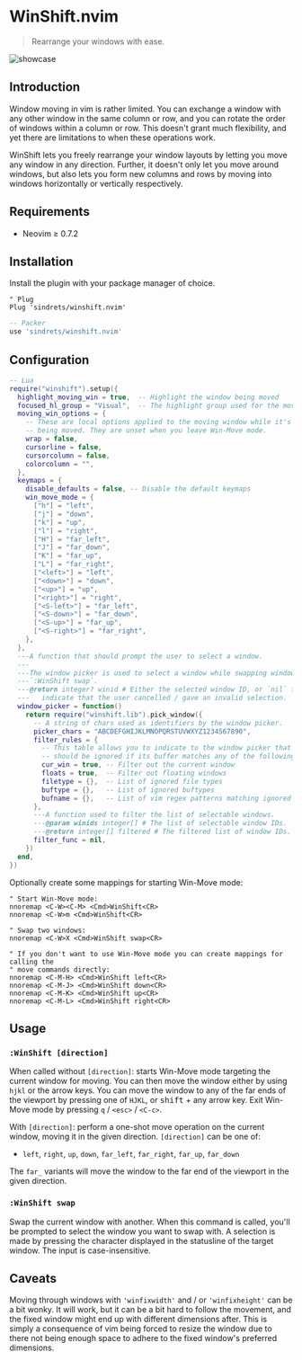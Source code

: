 # WinShift.nvim

> Rearrange your windows with ease.

![showcase](https://user-images.githubusercontent.com/2786478/133154376-539474eb-73c9-4cd7-af8c-a6abb037c061.gif)

## Introduction

Window moving in vim is rather limited. You can exchange a window with any other
window in the same column or row, and you can rotate the order of windows within
a column or row. This doesn't grant much flexibility, and yet there are
limitations to when these operations work.

WinShift lets you freely rearrange your window layouts by letting you move any
window in any direction. Further, it doesn't only let you move around windows,
but also lets you form new columns and rows by moving into windows horizontally
or vertically respectively.

## Requirements

- Neovim ≥ 0.7.2

## Installation

Install the plugin with your package manager of choice.

```vim
" Plug
Plug 'sindrets/winshift.nvim'
```

```lua
-- Packer
use 'sindrets/winshift.nvim'
```

## Configuration

```lua
-- Lua
require("winshift").setup({
  highlight_moving_win = true,  -- Highlight the window being moved
  focused_hl_group = "Visual",  -- The highlight group used for the moving window
  moving_win_options = {
    -- These are local options applied to the moving window while it's
    -- being moved. They are unset when you leave Win-Move mode.
    wrap = false,
    cursorline = false,
    cursorcolumn = false,
    colorcolumn = "",
  },
  keymaps = {
    disable_defaults = false, -- Disable the default keymaps
    win_move_mode = {
      ["h"] = "left",
      ["j"] = "down",
      ["k"] = "up",
      ["l"] = "right",
      ["H"] = "far_left",
      ["J"] = "far_down",
      ["K"] = "far_up",
      ["L"] = "far_right",
      ["<left>"] = "left",
      ["<down>"] = "down",
      ["<up>"] = "up",
      ["<right>"] = "right",
      ["<S-left>"] = "far_left",
      ["<S-down>"] = "far_down",
      ["<S-up>"] = "far_up",
      ["<S-right>"] = "far_right",
    },
  },
  ---A function that should prompt the user to select a window.
  ---
  ---The window picker is used to select a window while swapping windows with
  ---`:WinShift swap`.
  ---@return integer? winid # Either the selected window ID, or `nil` to
  ---   indicate that the user cancelled / gave an invalid selection.
  window_picker = function()
    return require("winshift.lib").pick_window({
      -- A string of chars used as identifiers by the window picker.
      picker_chars = "ABCDEFGHIJKLMNOPQRSTUVWXYZ1234567890",
      filter_rules = {
        -- This table allows you to indicate to the window picker that a window
        -- should be ignored if its buffer matches any of the following criteria.
        cur_win = true, -- Filter out the current window
        floats = true,  -- Filter out floating windows
        filetype = {},  -- List of ignored file types
        buftype = {},   -- List of ignored buftypes
        bufname = {},   -- List of vim regex patterns matching ignored buffer names
      },
      ---A function used to filter the list of selectable windows.
      ---@param winids integer[] # The list of selectable window IDs.
      ---@return integer[] filtered # The filtered list of window IDs.
      filter_func = nil,
    })
  end,
})
```

Optionally create some mappings for starting Win-Move mode:

```vim
" Start Win-Move mode:
nnoremap <C-W><C-M> <Cmd>WinShift<CR>
nnoremap <C-W>m <Cmd>WinShift<CR>

" Swap two windows:
nnoremap <C-W>X <Cmd>WinShift swap<CR>

" If you don't want to use Win-Move mode you can create mappings for calling the
" move commands directly:
nnoremap <C-M-H> <Cmd>WinShift left<CR>
nnoremap <C-M-J> <Cmd>WinShift down<CR>
nnoremap <C-M-K> <Cmd>WinShift up<CR>
nnoremap <C-M-L> <Cmd>WinShift right<CR>
```

## Usage

### `:WinShift [direction]`

When called without `[direction]`: starts Win-Move mode targeting the current
window for moving. You can then move the window either by using `hjkl` or the
arrow keys. You can move the window to any of the far ends of the viewport by
pressing one of `HJKL`, or <kbd>shift</kbd> + any arrow key. Exit Win-Move mode
by pressing `q` / `<esc>` / `<C-c>`.

With `[direction]`: perform a one-shot move operation on the current window,
moving it in the given direction. `[direction]` can be one of:

- `left`, `right`, `up`, `down`, `far_left`, `far_right`, `far_up`, `far_down`

The `far_` variants will move the window to the far
end of the viewport in the given direction.

### `:WinShift swap`

Swap the current window with another. When this command is called, you'll be
prompted to select the window you want to swap with. A selection is made by
pressing the character displayed in the statusline of the target window. The
input is case-insensitive.

## Caveats

Moving through windows with `'winfixwidth'` and / or `'winfixheight'` can be a
bit wonky. It will work, but it can be a bit hard to follow the movement, and
the fixed window might end up with different dimensions after. This is simply a
consequence of vim being forced to resize the window due to there not being
enough space to adhere to the fixed window's preferred dimensions.
